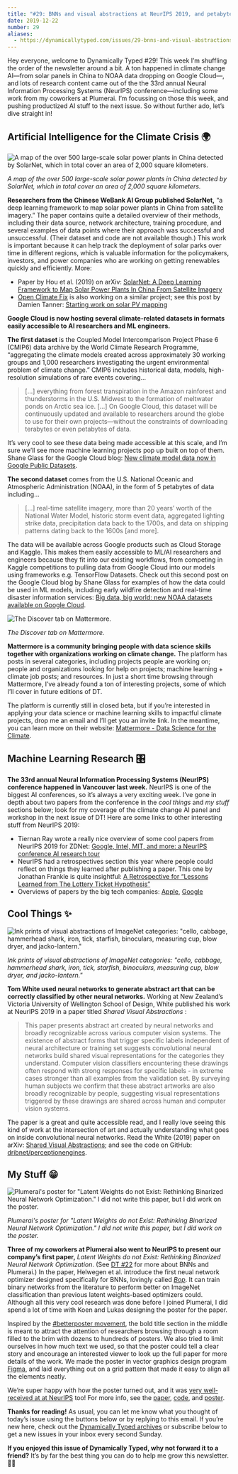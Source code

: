 ```yaml
---
title: "#29: BNNs and visual abstractions at NeurIPS 2019, and petabytes of climate data on Google Cloud "
date: 2019-12-22
number: 29
aliases:
  - https://dynamicallytyped.com/issues/29-bnns-and-visual-abstractions-at-neurips-2019-and-petabytes-of-climate-data-on-google-cloud-214870
---
```


Hey everyone, welcome to Dynamically Typed #29!
This week I’m shuffling the order of the newsletter around a bit.
A ton happened in climate change AI—from solar panels in China to NOAA data dropping on Google Cloud—, and lots of research content came out of the the 33rd annual Neural Information Processing Systems (NeurIPS) conference—including some work from my coworkers at Plumerai.
I’m focussing on those this week, and pushing productized AI stuff to the next issue.
So without further ado, let’s dive straight in!

## Artificial Intelligence for the Climate Crisis 🌍

![A map of the over 500 large-scale solar power plants in China detected by SolarNet, which in total cover an area of 2,000 square kilometers.](https://s3.amazonaws.com/revue/items/images/005/357/413/mail/15394e028ffc117fa6ca66484c429c55.png?1576934398)

_A map of the over 500 large-scale solar power plants in China detected by SolarNet, which in total cover an area of 2,000 square kilometers._

**Researchers from the Chinese WeBank AI Group published SolarNet,** “a deep learning framework to map solar power plants in China from satellite imagery.” The paper contains quite a detailed overview of their methods, including their data source, network architecture, training procedure, and several examples of data points where their approach was successful and unsuccessful.
(Their dataset and code are not available though.) This work is important because it can help track the deployment of solar parks over time in different regions, which is valuable information for the policymakers, investors, and power companies who are working on getting renewables quickly and efficiently.
More:

* Paper by Hou et al. (2019) on arXiv: [SolarNet: A Deep Learning Framework to Map Solar Power Plants In China From Satellite Imagery](https://arxiv.org/abs/1912.03685?utm_campaign=Dynamically%20Typed&utm_medium=email&utm_source=Revue%20newsletter)
* [Open Climate Fix](https://openclimatefix.org/?utm_campaign=Dynamically%20Typed&utm_medium=email&utm_source=Revue%20newsletter) is also working on a similar project; see this post by Damien Tanner: [Starting work on solar PV mapping](https://openclimatefix.org/blog/2019-07-09-solar-pv-mapping?utm_campaign=Dynamically%20Typed&utm_medium=email&utm_source=Revue%20newsletter)

**Google Cloud is now hosting several climate-related datasets in formats easily accessible to AI researchers and ML engineers.**

**The first dataset** is the Coupled Model Intercomparison Project Phase 6 (CMIP6) data archive by the World Climate Research Programme, “aggregating the climate models created across approximately 30 working groups and 1,000 researchers investigating the urgent environmental problem of climate change.” CMIP6 includes historical data, models, high-resolution simulations of rare events covering…

> […] everything from forest transpiration in the Amazon rainforest and thunderstorms in the U.S.
> Midwest to the formation of meltwater ponds on Arctic sea ice.
> […] On Google Cloud, this dataset will be continuously updated and available to researchers around the globe to use for their own projects—without the constraints of downloading terabytes or even petabytes of data.

It’s very cool to see these data being made accessible at this scale, and I’m sure we’ll see more machine learning projects pop up built on top of them.
Shane Glass for the Google Cloud blog: [New climate model data now in Google Public Datasets](https://cloud.google.com/blog/products/data-analytics/new-climate-model-data-now-google-public-datasets?utm_campaign=Dynamically%20Typed&utm_medium=email&utm_source=Revue%20newsletter).

**The second dataset** comes from the U.S.
National Oceanic and Atmospheric Administration (NOAA), in the form of 5 petabytes of data including…

> […] real-time satellite imagery, more than 20 years’ worth of the National Water Model, historic storm event data, aggregated lighting strike data, precipitation data back to the 1700s, and data on shipping patterns dating back to the 1600s [and more].

The data will be available across Google products such as Cloud Storage and Kaggle.
This makes them easily accessible to ML/AI researchers and engineers because they fit into our existing workflows, from competing in Kaggle competitions to pulling data from Google Cloud into our models using frameworks e.g.
TensorFlow Datasets.
Check out this second post on the Google Cloud blog by Shane Glass for examples of how the data could be used in ML models, including early wildfire detection and real-time disaster information services: [Big data, big world: new NOAA datasets available on Google Cloud](https://cloud.google.com/blog/products/data-analytics/weather-climate-big-data-from-noaa-now-in-cloud?utm_campaign=Dynamically%20Typed&utm_medium=email&utm_source=Revue%20newsletter).

![The Discover tab on Mattermore.](https://s3.amazonaws.com/revue/items/images/005/359/361/mail/4abd17565189879bd22f05993b7a1d9a.png?1577020393)

_The Discover tab on Mattermore._

**Mattermore is a community bringing people with data science skills together with organizations working on climate change.**
The platform has posts in several categories, including projects people are working on; people and organizations looking for help on projects; machine learning + climate job posts; and resources.
In just a short time browsing through Mattermore, I’ve already found a ton of interesting projects, some of which I’ll cover in future editions of DT.

The platform is currently still in closed beta, but if you’re interested in applying your data science or machine learning skills to impactful climate projects, drop me an email and I’ll get you an invite link.
In the meantime, you can learn more on their website: [Mattermore - Data Science for the Climate](https://www.mattermore.io/?utm_campaign=Dynamically%20Typed&utm_medium=email&utm_source=Revue%20newsletter).

## Machine Learning Research 🎛

**The 33rd annual Neural Information Processing Systems (NeurIPS) conference happened in Vancouver last week.**
NeurIPS is one of the biggest AI conferences, so it’s always a very exciting week.
I’ve gone in depth about two papers from the conference in the _cool things_ and _my stuff_ sections below; look for my coverage of the climate change AI panel and workshop in the next issue of DT!
Here are some links to other interesting stuff from NeurIPS 2019:

* Tiernan Ray wrote a really nice overview of some cool papers from NeurIPS 2019 for ZDNet: [Google, Intel, MIT, and more: a NeurIPS conference AI research tour](https://www.zdnet.com/article/google-intel-mit-and-more-a-neurips-conference-ai-research-guided-tour/?utm_campaign=Dynamically%20Typed&utm_medium=email&utm_source=Revue%20newsletter)
* NeurIPS had a retrospectives section this year where people could reflect on things they learned after publishing a paper. This one by Jonathan Frankle is quite insightful: [A Retrospective for “Lessons Learned from The Lottery Ticket Hypothesis”](https://ml-retrospectives.github.io/neurips2019/accepted_retrospectives/2019/lottery-ticket/?utm_campaign=Dynamically%20Typed&utm_medium=email&utm_source=Revue%20newsletter)
* Overviews of papers by the big tech companies: [Apple](https://machinelearning.apple.com/2019/12/02/apple-at-neurips-2019.html?utm_campaign=Dynamically%20Typed&utm_medium=email&utm_source=Revue%20newsletter), [Google](https://ai.googleblog.com/2019/12/google-at-neurips-2019.html?utm_campaign=Dynamically%20Typed&utm_medium=email&utm_source=Revue%20newsletter)

## Cool Things ✨

![Ink prints of visual abstractions of ImageNet categories: "cello, cabbage, hammerhead shark, iron, tick, starfish, binoculars, measuring cup, blow dryer, and jacko-lantern."](https://s3.amazonaws.com/revue/items/images/005/357/417/mail/2a1978f3763b1e798b1b61638ea4b41c.png?1576934479)

_Ink prints of visual abstractions of ImageNet categories: "cello, cabbage, hammerhead shark, iron, tick, starfish, binoculars, measuring cup, blow dryer, and jacko-lantern."_

**Tom White used neural networks to generate abstract art that can be correctly classified by other neural networks.**
Working at New Zealand’s Victoria University of Wellington School of Design, White published his work at NeurIPS 2019 in a paper titled _Shared Visual Abstractions_ :

> This paper presents abstract art created by neural networks and broadly recognizable across various computer vision systems.
> The existence of abstract forms that trigger specific labels independent of neural architecture or training set suggests convolutional neural networks build shared visual representations for the categories they understand.
> Computer vision classifiers encountering these drawings often respond with strong responses for specific labels - in extreme cases stronger than all examples from the validation set.
> By surveying human subjects we confirm that these abstract artworks are also broadly recognizable by people, suggesting visual representations triggered by these drawings are shared across human and computer vision systems.

The paper is a great and quite accessible read, and I really love seeing this kind of work at the intersection of art and actually understanding what goes on inside convolutional neural networks.
Read the White (2019) paper on arXiv: [Shared Visual Abstractions](https://arxiv.org/abs/1912.04217?utm_campaign=Dynamically%20Typed&utm_medium=email&utm_source=Revue%20newsletter); and see the code on GitHub: [dribnet/perceptionengines](https://github.com/dribnet/perceptionengines?utm_campaign=Dynamically%20Typed&utm_medium=email&utm_source=Revue%20newsletter).

## My Stuff 😁

![Plumerai's poster for "Latent Weights do not Exist: Rethinking Binarized Neural Network Optimization." I did not write this paper, but I did work on the poster.](https://s3.amazonaws.com/revue/items/images/005/357/421/mail/dc9e2c1d489804eef8317e488a4f74fd.png?1576934618)

_Plumerai's poster for "Latent Weights do not Exist: Rethinking Binarized Neural Network Optimization." I did not write this paper, but I did work on the poster._

**Three of my coworkers at Plumerai also went to NeurIPS to present our company’s first paper,** _Latent Weights do not Exist: Rethinking Binarized Neural Network Optimization_.
(See [DT #22](https://dynamicallytyped.com/issues/22-mobile-apps-that-identify-plant-species-ai-powered-posture-correction-and-my-new-job-197292?utm_campaign=Dynamically%20Typed&utm_medium=email&utm_source=Revue%20newsletter) for more about BNNs and Plumerai.) In the paper, Helwegen et al.
introduce the first neual network optimizer designed specifically for BNNs, lovingly called [_Bop_](https://larq.dev/api/optimizers/?utm_campaign=Dynamically%20Typed&utm_medium=email&utm_source=Revue%20newsletter#bop).
It can train binary networks from the literature to perform better on ImageNet classification than previous latent weights-based optimizers could.
Although all this very cool research was done before I joined Plumerai, I did spend a lot of time with Koen and Lukas designing the poster for the paper.

Inspired by the [#betterposter movement](https://twitter.com/mikemorrison/status/1110191245035479041?lang=en&utm_campaign=Dynamically%20Typed&utm_medium=email&utm_source=Revue%20newsletter), the bold title section in the middle is meant to attract the attention of researchers browsing through a room filled to the brim with dozens to hundreds of posters.
We also tried to limit ourselves in how much text we used, so that the poster could tell a clear story and encourage an interested viewer to look up the full paper for more details of the work.
We made the poster in vector graphics design program [Figma](https://www.figma.com/?utm_campaign=Dynamically%20Typed&utm_medium=email&utm_source=Revue%20newsletter), and laid everything out on a grid pattern that made it easy to align all the elements neatly.

We’re super happy with how the poster turned out, and it was [very well-received at at NeurIPS](https://twitter.com/plumeraihq?utm_campaign=Dynamically%20Typed&utm_medium=email&utm_source=Revue%20newsletter) too!
For more info, see the [paper](https://arxiv.org/abs/1906.02107?utm_campaign=Dynamically%20Typed&utm_medium=email&utm_source=Revue%20newsletter), [code](https://github.com/plumerai/rethinking-bnn-optimization?utm_campaign=Dynamically%20Typed&utm_medium=email&utm_source=Revue%20newsletter), and [poster](https://github.com/plumerai/rethinking-bnn-optimization/blob/master/poster.pdf?utm_campaign=Dynamically%20Typed&utm_medium=email&utm_source=Revue%20newsletter).

**Thanks for reading!**
As usual, you can let me know what you thought of today’s issue using the buttons below or by replying to this email.
If you’re new here, check out the [Dynamically Typed archives](https://dynamicallytyped.com/?utm_campaign=Dynamically%20Typed&utm_medium=email&utm_source=Revue%20newsletter) or subscribe below to get a new issues in your inbox every second Sunday.

**If you enjoyed this issue of Dynamically Typed, why not forward it to a friend?**
It’s by far the best thing you can do to help me grow this newsletter.
🧙‍♀️